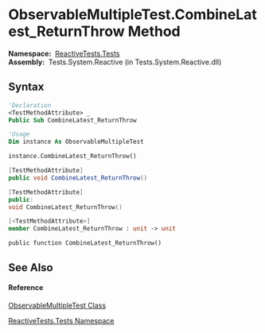# ObservableMultipleTest.CombineLatest\_ReturnThrow Method

**Namespace:**  [ReactiveTests.Tests](ReactiveTests.Tests\ReactiveTests.Tests.md)  
**Assembly:**  Tests.System.Reactive (in Tests.System.Reactive.dll)

## Syntax

```vb
'Declaration
<TestMethodAttribute> _
Public Sub CombineLatest_ReturnThrow
```

```vb
'Usage
Dim instance As ObservableMultipleTest

instance.CombineLatest_ReturnThrow()
```

```csharp
[TestMethodAttribute]
public void CombineLatest_ReturnThrow()
```

```c++
[TestMethodAttribute]
public:
void CombineLatest_ReturnThrow()
```

```fsharp
[<TestMethodAttribute>]
member CombineLatest_ReturnThrow : unit -> unit 
```

```jscript
public function CombineLatest_ReturnThrow()
```

## See Also

#### Reference

[ObservableMultipleTest Class](ObservableMultipleTest\ObservableMultipleTest.md)

[ReactiveTests.Tests Namespace](ReactiveTests.Tests\ReactiveTests.Tests.md)




